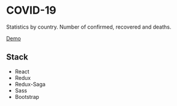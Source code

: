 # COVID-19
Statistics by country. Number of confirmed, recovered and deaths.

[Demo](https://emonteco.github.io/covid-19/) 

## Stack
- React
- Redux
- Redux-Saga
- Sass
- Bootstrap
